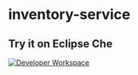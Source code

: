 # inventory-service

## Try it on Eclipse Che
[![Developer Workspace](https://che.openshift.io/factory/resources/factory-contribute.svg)](https://che.openshift.io/f?name=inventory-factory&user=rh-gs-mclerix)
